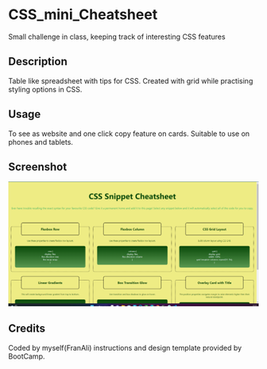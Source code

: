 # CSS_mini_Cheatsheet
Small challenge in class, keeping track of interesting CSS features
## Description
Table like spreadsheet with tips for CSS. Created with grid while practising styling options in CSS.
## Usage
To see as website and one click copy feature on cards.
Suitable to use on phones and tablets.
## Screenshot
![MyScreenshot](Images/miniChallenge.png)
## Credits
Coded by myself(FranAli) instructions and design template provided by BootCamp.
